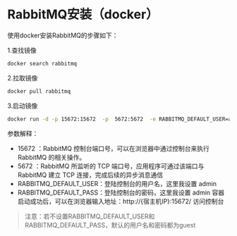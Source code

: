 # RabbitMQ安装（docker）

使用docker安装RabbitMQ的步骤如下：

1.查找镜像

```bash
docker search rabbitmq
```

2.拉取镜像

```bash
docker pull rabbitmq
```

3.启动镜像

```bash
docker run -d -p 15672:15672  -p  5672:5672  -e RABBITMQ_DEFAULT_USER=admin -e RABBITMQ_DEFAULT_PASS=admin --name rabbitmq --hostname=rabbitmqhostone  rabbitmq:latest
```

参数解释：

- 15672 ：RabbitMQ 控制台端口号，可以在浏览器中通过控制台来执行 RabbitMQ 的相关操作。 
- 5672 ：RabbitMQ 所监听的 TCP 端口号，应用程序可通过该端口与 RabbitMQ 建立 TCP 连接，完成后续的异步消息通信 
- RABBITMQ_DEFAULT_USER：登陆控制台的用户名，这里我设置 admin 
- RABBITMQ_DEFAULT_PASS：登陆控制台的密码，这里我设置 admin 容器启动成功后，可以在浏览器输入地址：http://{宿主机IP}:15672/ 访问控制台

> 注意：若不设置RABBITMQ_DEFAULT_USER和RABBITMQ_DEFAULT_PASS，默认的用户名和密码都为guest